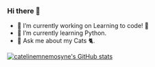 ### Hi there 👋

- 🔭 I’m currently working on Learning to code! 🚀
- 🌱 I’m currently learning Python.
- 💬 Ask me about my Cats 🐈.

[![catelinemnemosyne's GitHub stats](https://github-readme-stats.vercel.app/api?username=catelinemnemosyne)](https://github.com/anuraghazra/github-readme-stats)
